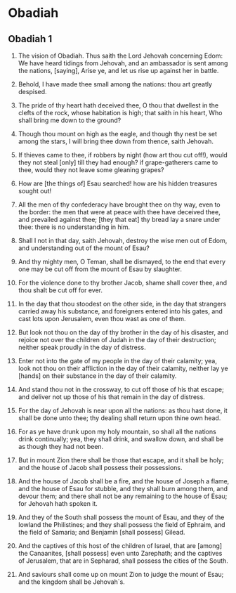 # Obadiah

## Obadiah 1

1. The vision of Obadiah. Thus saith the Lord Jehovah concerning Edom: We have heard tidings from Jehovah, and an ambassador is sent among the nations, [saying], Arise ye, and let us rise up against her in battle.

2. Behold, I have made thee small among the nations: thou art greatly despised.

3. The pride of thy heart hath deceived thee, O thou that dwellest in the clefts of the rock, whose habitation is high; that saith in his heart, Who shall bring me down to the ground?

4. Though thou mount on high as the eagle, and though thy nest be set among the stars, I will bring thee down from thence, saith Jehovah.

5. If thieves came to thee, if robbers by night (how art thou cut off!), would they not steal [only] till they had enough? if grape-gatherers came to thee, would they not leave some gleaning grapes?

6. How are [the things of] Esau searched! how are his hidden treasures sought out!

7. All the men of thy confederacy have brought thee on thy way, even to the border: the men that were at peace with thee have deceived thee, and prevailed against thee; [they that eat] thy bread lay a snare under thee: there is no understanding in him.

8. Shall I not in that day, saith Jehovah, destroy the wise men out of Edom, and understanding out of the mount of Esau?

9. And thy mighty men, O Teman, shall be dismayed, to the end that every one may be cut off from the mount of Esau by slaughter.

10. For the violence done to thy brother Jacob, shame shall cover thee, and thou shalt be cut off for ever.

11. In the day that thou stoodest on the other side, in the day that strangers carried away his substance, and foreigners entered into his gates, and cast lots upon Jerusalem, even thou wast as one of them.

12. But look not thou on the day of thy brother in the day of his disaster, and rejoice not over the children of Judah in the day of their destruction; neither speak proudly in the day of distress.

13. Enter not into the gate of my people in the day of their calamity; yea, look not thou on their affliction in the day of their calamity, neither lay ye [hands] on their substance in the day of their calamity.

14. And stand thou not in the crossway, to cut off those of his that escape; and deliver not up those of his that remain in the day of distress.

15. For the day of Jehovah is near upon all the nations: as thou hast done, it shall be done unto thee; thy dealing shall return upon thine own head.

16. For as ye have drunk upon my holy mountain, so shall all the nations drink continually; yea, they shall drink, and swallow down, and shall be as though they had not been.

17. But in mount Zion there shall be those that escape, and it shall be holy; and the house of Jacob shall possess their possessions.

18. And the house of Jacob shall be a fire, and the house of Joseph a flame, and the house of Esau for stubble, and they shall burn among them, and devour them; and there shall not be any remaining to the house of Esau; for Jehovah hath spoken it.

19. And they of the South shall possess the mount of Esau, and they of the lowland the Philistines; and they shall possess the field of Ephraim, and the field of Samaria; and Benjamin [shall possess] Gilead.

20. And the captives of this host of the children of Israel, that are [among] the Canaanites, [shall possess] even unto Zarephath; and the captives of Jerusalem, that are in Sepharad, shall possess the cities of the South.

21. And saviours shall come up on mount Zion to judge the mount of Esau; and the kingdom shall be Jehovah`s.

